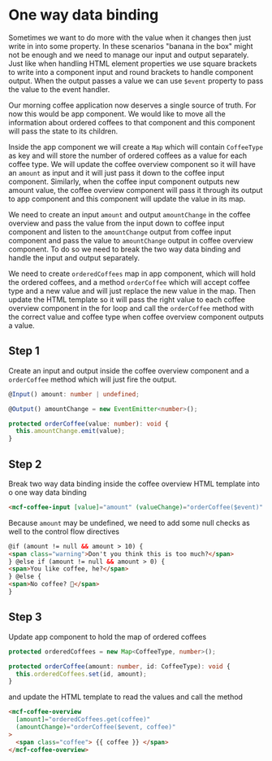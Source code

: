 # One way data binding

Sometimes we want to do more with the value when it changes then just write in into some property.
In these scenarios "banana in the box" might not be enough and we need to manage our input and
output separately. Just like when handling HTML element properties we use square brackets to write
into a component input and round brackets to handle component output. When the output passes a value
we can use `$event` property to pass the value to the event handler.

Our morning coffee application now deserves a single source of truth. For now this would be app
component. We would like to move all the information about ordered coffees to that component and
this component will pass the state to its children.

Inside the app component we will create a `Map` which will contain `CoffeeType` as key and will store
the number of ordered coffees as a value for each coffee type. We will update the coffee overview
component so it will have an `amount` as input and it will just pass it down to the coffee input
component. Similarly, when the coffee input component outputs new amount value, the coffee overview
component will pass it through its output to app component and this component will update the value
in its map.

We need to create an input `amount` and output `amountChange` in the coffee overview and pass the
value from the input down to coffee input component and listen to the `amountChange` output from
coffee input component and pass the value to `amountChange` output in coffee overview component. To
do so we need to break the two way data binding and handle the input and output separately.

We need to create `orderedCoffees` map in app component, which will hold the ordered coffees, and a
method `orderCoffee` which will accept coffee type and a new value and will just replace the new
value in the map. Then update the HTML template so it will pass the right value to each coffee overview
component in the for loop and call the `orderCoffee` method with the correct value and coffee type
when coffee overview component outputs a value.

## Step 1

Create an input and output inside the coffee overview component and a `orderCoffee` method which will
just fire the output.

```typescript
@Input() amount: number | undefined;

@Output() amountChange = new EventEmitter<number>();

protected orderCoffee(value: number): void {
  this.amountChange.emit(value);
}
```

## Step 2

Break two way data binding inside the coffee overview HTML template into o one way data binding

```html
<mcf-coffee-input [value]="amount" (valueChange)="orderCoffee($event)" />
```

Because `amount` may be undefined, we need to add some null checks as well to the control flow
directives

```html
@if (amount != null && amount > 10) {
<span class="warning">Don't you think this is too much?</span>
} @else if (amount != null && amount > 0) {
<span>You like coffee, he?</span>
} @else {
<span>No coffee? 🤔</span>
}
```

## Step 3

Update app component to hold the map of ordered coffees

```typescript
protected orderedCoffees = new Map<CoffeeType, number>();

protected orderCoffee(amount: number, id: CoffeeType): void {
  this.orderedCoffees.set(id, amount);
}
```

and update the HTML template to read the values and call the method

```html
<mcf-coffee-overview
  [amount]="orderedCoffees.get(coffee)"
  (amountChange)="orderCoffee($event, coffee)"
>
  <span class="coffee"> {{ coffee }} </span>
</mcf-coffee-overview>
```
